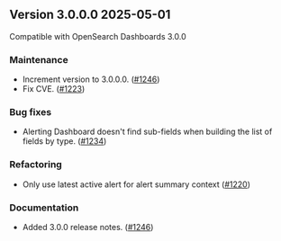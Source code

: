 ## Version 3.0.0.0 2025-05-01
Compatible with OpenSearch Dashboards 3.0.0

### Maintenance
* Increment version to 3.0.0.0. ([#1246](https://github.com/opensearch-project/alerting-dashboards-plugin/pull/1246))
* Fix CVE. ([#1223](https://github.com/opensearch-project/alerting-dashboards-plugin/pull/1223))

### Bug fixes
* Alerting Dashboard doesn't find sub-fields when building the list of fields by type. ([#1234](https://github.com/opensearch-project/alerting-dashboards-plugin/pull/1234))

### Refactoring
* Only use latest active alert for alert summary context ([#1220](https://github.com/opensearch-project/alerting-dashboards-plugin/pull/1220))

### Documentation
* Added 3.0.0 release notes. ([#1246](https://github.com/opensearch-project/alerting-dashboards-plugin/pull/1246))
